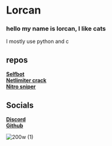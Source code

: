 # Lorcan
### hello my name is lorcan, I like cats 

I mostly use python and c 

## repos
**[Selfbot](https://github.com/Lorcan-1/lorcanselfbot)**  
**[Netlimiter crack](https://github.com/Lorcan-1/NLcrack)**  
**[Nitro sniper](https://github.com/Lorcan-1/nitrosniper)**  


## Socials  

**[Discord](<https://discord.com/users/992499799284781147>)**  
**[Github](https://github.com/Lorcan-1)**




![200w (1)](https://github.com/user-attachments/assets/5ccf1d4f-8bb9-4678-8a5f-954c7c890a6c)

